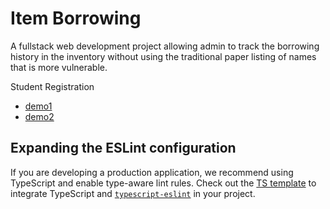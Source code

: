 # Item Borrowing

A fullstack web development project allowing admin to track the borrowing history in the inventory without using the traditional paper listing of names that is more vulnerable.

Student Registration
- [demo1]("demo\registrationSuccess.png")
- [demo2]("demo\registrationFailed.png")

## Expanding the ESLint configuration

If you are developing a production application, we recommend using TypeScript and enable type-aware lint rules. Check out the [TS template](https://github.com/vitejs/vite/tree/main/packages/create-vite/template-react-ts) to integrate TypeScript and [`typescript-eslint`](https://typescript-eslint.io) in your project.
